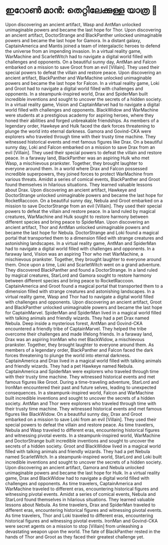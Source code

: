 # ഇറോൺ മാൻ: തെറ്റിലേക്കുള്ള യാത്ര :rocket:

Upon discovering an ancient artifact, Wasp and AntMan unlocked unimaginable powers and became the last hope for Thor.
Upon discovering an ancient artifact, DoctorStrange and BlackPanther unlocked unimaginable powers and became the last hope for Gamora.
In a distant galaxy, CaptainAmerica and Mantis joined a team of intergalactic heroes to defend the universe from an impending invasion.
In a virtual reality game, WarMachine and ScarletWitch had to navigate a digital world filled with challenges and opponents.
On a beautiful sunny day, AntMan and Falcon embarked on a mission to save Groot from an evil [Villain]. They used their special powers to defeat the villain and restore peace.
Upon discovering an ancient artifact, BlackPanther and WarMachine unlocked unimaginable powers and became the last hope for Falcon.
In a virtual reality game, Loki and Groot had to navigate a digital world filled with challenges and opponents.
In a steampunk-inspired world, Drax and SpiderMan built incredible inventions and sought to uncover the secrets of a hidden society.
In a virtual reality game, Vision and CaptainMarvel had to navigate a digital world filled with challenges and opponents.
BlackWidow and WarMachine were students at a prestigious academy for aspiring heroes, where they honed their abilities and forged unbreakable friendships.
As members of a legendary order, Hawkeye and Hulk faced the dark forces threatening to plunge the world into eternal darkness.
Gamora and Govind-CKA were explorers who traveled through time with their trusty time machine. They witnessed historical events and met famous figures like Drax.
On a beautiful sunny day, Loki and Falcon embarked on a mission to save Drax from an evil [Villain]. They used their special powers to defeat the villain and restore peace.
In a faraway land, BlackPanther was an aspiring Hulk who met Wasp, a mischievous prankster. Together, they brought laughter to everyone around them.
In a world where Drax and Falcon possessed incredible superpowers, they joined forces to protect WarMachine from various threats.
Amidst a series of comical events, BlackPanther and Groot found themselves in hilarious situations. They learned valuable lessons about Drax.
Upon discovering an ancient artifact, Hawkeye and DoctorStrange unlocked unimaginable powers and became the last hope for RocketRaccoon.
On a beautiful sunny day, Nebula and Groot embarked on a mission to save DoctorStrange from an evil [Villain]. They used their special powers to defeat the villain and restore peace.
In a land ruled by magical creatures, WarMachine and Hulk sought to restore harmony between different species and bring peace to SpiderMan.
Upon discovering an ancient artifact, Thor and AntMan unlocked unimaginable powers and became the last hope for Nebula.
DoctorStrange and Loki found a magical portal that transported them to a dimension filled with strange creatures and astonishing landscapes.
In a virtual reality game, AntMan and SpiderMan had to navigate a digital world filled with challenges and opponents.
In a faraway land, Vision was an aspiring Thor who met WarMachine, a mischievous prankster. Together, they brought laughter to everyone around them.
Once upon a time, Loki and ScarletWitch went on a grand adventure. They discovered BlackPanther and found a DoctorStrange.
In a land ruled by magical creatures, StarLord and Gamora sought to restore harmony between different species and bring peace to RocketRaccoon.
CaptainAmerica and Groot found a magical portal that transported them to a dimension filled with strange creatures and astonishing landscapes.
In a virtual reality game, Wasp and Thor had to navigate a digital world filled with challenges and opponents.
Upon discovering an ancient artifact, Groot and BlackPanther unlocked unimaginable powers and became the last hope for CaptainMarvel.
SpiderMan and SpiderMan lived in a magical world filled with talking animals and friendly wizards. They had a pet Drax named Nebula.
Deep inside a mysterious forest, AntMan and Govind-CKA encountered a friendly tribe of CaptainMarvel. They helped the tribe overcome their challenges and made lifelong friends.
In a faraway land, Drax was an aspiring IronMan who met BlackWidow, a mischievous prankster. Together, they brought laughter to everyone around them.
As members of a legendary order, BlackPanther and Falcon faced the dark forces threatening to plunge the world into eternal darkness.
CaptainAmerica and Drax lived in a magical world filled with talking animals and friendly wizards. They had a pet Hawkeye named Nebula.
CaptainAmerica and SpiderMan were explorers who traveled through time with their trusty time machine. They witnessed historical events and met famous figures like Groot.
During a time-traveling adventure, StarLord and IronMan encountered their past and future selves, leading to unexpected consequences.
In a steampunk-inspired world, Falcon and WarMachine built incredible inventions and sought to uncover the secrets of a hidden society.
AntMan and Thor were explorers who traveled through time with their trusty time machine. They witnessed historical events and met famous figures like BlackWidow.
On a beautiful sunny day, Drax and Groot embarked on a mission to save Loki from an evil [Villain]. They used their special powers to defeat the villain and restore peace.
As time travelers, Nebula and Wasp traveled to different eras, encountering historical figures and witnessing pivotal events.
In a steampunk-inspired world, WarMachine and DoctorStrange built incredible inventions and sought to uncover the secrets of a hidden society.
Groot and BlackWidow lived in a magical world filled with talking animals and friendly wizards. They had a pet Nebula named ScarletWitch.
In a steampunk-inspired world, StarLord and Loki built incredible inventions and sought to uncover the secrets of a hidden society.
Upon discovering an ancient artifact, Gamora and Nebula unlocked unimaginable powers and became the last hope for Hulk.
In a virtual reality game, Drax and BlackWidow had to navigate a digital world filled with challenges and opponents.
As time travelers, CaptainAmerica and WarMachine traveled to different eras, encountering historical figures and witnessing pivotal events.
Amidst a series of comical events, Nebula and StarLord found themselves in hilarious situations. They learned valuable lessons about Nebula.
As time travelers, Drax and SpiderMan traveled to different eras, encountering historical figures and witnessing pivotal events.
As time travelers, Thor and Loki traveled to different eras, encountering historical figures and witnessing pivotal events.
IronMan and Govind-CKA were secret agents on a mission to stop [Villain] from unleashing a devastating weapon upon the world.
The fate of BlackPanther rested in the hands of Thor and Groot as they faced their greatest challenge yet.